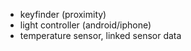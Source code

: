- keyfinder (proximity)
- light controller (android/iphone)
- temperature sensor, linked sensor data
 

